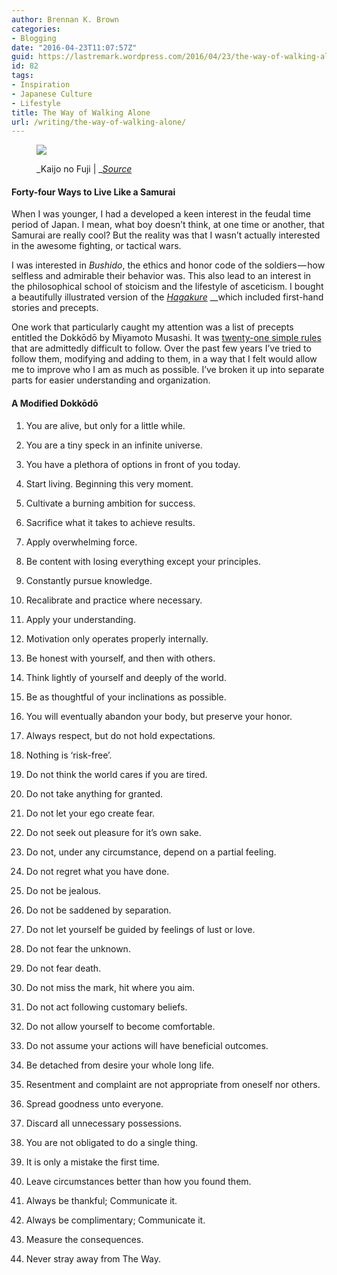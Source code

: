 ```yaml
---
author: Brennan K. Brown
categories:
- Blogging
date: "2016-04-23T11:07:57Z"
guid: https://lastremark.wordpress.com/2016/04/23/the-way-of-walking-alone/
id: 82
tags:
- Inspiration
- Japanese Culture
- Lifestyle
title: The Way of Walking Alone
url: /writing/the-way-of-walking-alone/
---
```


<figure class="wp-caption">

<img data-width="1500" data-height="1065" src="https://cdn-images-1.medium.com/max/2560/1*pl9fTlfxyBUAVYmHj_lkkg.jpeg" /> <figcaption class="wp-caption-text">_Kaijo no Fuji | _<a href="https://en.wikipedia.org/wiki/The_Great_Wave_off_Kanagawa#/media/File:Hokusai_100_Ansichten_Kaij%C3%B4_no_Fuji.jpg" target="_blank" rel="noopener noreferrer"><em>Source</em></a></figcaption></figure>

#### Forty-four Ways to Live Like a Samurai

When I was younger, I had a developed a keen interest in the feudal time period of Japan. I mean, what boy doesn’t think, at one time or another, that Samurai are really cool? But the reality was that I wasn’t actually interested in the awesome fighting, or tactical wars.

I was interested in _Bushido_, the ethics and honor code of the soldiers — how selfless and admirable their behavior was. This also lead to an interest in the philosophical school of stoicism and the lifestyle of asceticism. I bought a beautifully illustrated version of the <a href="http://www.amazon.com/The-Art-Samurai-Yamamoto-Tsunetomos/dp/1844837203" target="_blank" rel="noopener noreferrer"><em>Hagakure</em></a> \_\_which included first-hand stories and precepts.

<!--more-->

One work that particularly caught my attention was a list of precepts entitled the Dokkōdō by Miyamoto Musashi. It was <a href="http://www.musashi-miyamoto.com/dokkodo.html" target="_blank" rel="noopener noreferrer">twenty-one simple rules</a> that are admittedly difficult to follow. Over the past few years I’ve tried to follow them, modifying and adding to them, in a way that I felt would allow me to improve who I am as much as possible. I’ve broken it up into separate parts for easier understanding and organization.

#### A Modified Dokkōdō

1. You are alive, but only for a little while.
2. You are a tiny speck in an infinite universe.
3. You have a plethora of options in front of you today.

4. Start living. Beginning this very moment.
5. Cultivate a burning ambition for success.
6. Sacrifice what it takes to achieve results.
7. Apply overwhelming force.

8. Be content with losing everything except your principles.
9. Constantly pursue knowledge.
10. Recalibrate and practice where necessary.
11. Apply your understanding.
12. Motivation only operates properly internally.
13. Be honest with yourself, and then with others.
14. Think lightly of yourself and deeply of the world.
15. Be as thoughtful of your inclinations as possible.
16. You will eventually abandon your body, but preserve your honor.
17. Always respect, but do not hold expectations.
18. Nothing is ‘risk-free’.

19. Do not think the world cares if you are tired.
20. Do not take anything for granted.
21. Do not let your ego create fear.
22. Do not seek out pleasure for it’s own sake.
23. Do not, under any circumstance, depend on a partial feeling.
24. Do not regret what you have done.
25. Do not be jealous.
26. Do not be saddened by separation.
27. Do not let yourself be guided by feelings of lust or love.
28. Do not fear the unknown.
29. Do not fear death.
30. Do not miss the mark, hit where you aim.
31. Do not act following customary beliefs.
32. Do not allow yourself to become comfortable.
33. Do not assume your actions will have beneficial outcomes.

34. Be detached from desire your whole long life.
35. Resentment and complaint are not appropriate from oneself nor others.
36. Spread goodness unto everyone.
37. Discard all unnecessary possessions.
38. You are not obligated to do a single thing.
39. It is only a mistake the first time.
40. Leave circumstances better than how you found them.
41. Always be thankful; Communicate it.
42. Always be complimentary; Communicate it.

43. Measure the consequences.
44. Never stray away from The Way.
